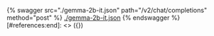 [#references:start]: <> ({ "template": "openapi" })
{% swagger src="./gemma-2b-it.json" path="/v2/chat/completions" method="post" %}
[./gemma-2b-it.json](./gemma-2b-it.json)
{% endswagger %}
[#references:end]: <> ({})